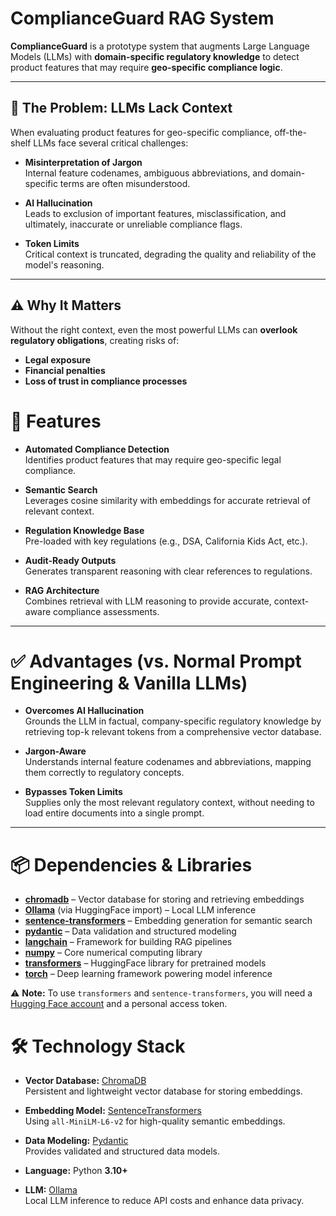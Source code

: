 # ComplianceGuard RAG System

**ComplianceGuard** is a prototype system that augments Large Language Models (LLMs) with **domain-specific regulatory knowledge** to detect product features that may require **geo-specific compliance logic**.

---

## 🚨 The Problem: LLMs Lack Context

When evaluating product features for geo-specific compliance, off-the-shelf LLMs face several critical challenges:

- **Misinterpretation of Jargon**  
  Internal feature codenames, ambiguous abbreviations, and domain-specific terms are often misunderstood.

- **AI Hallucination**  
  Leads to exclusion of important features, misclassification, and ultimately, inaccurate or unreliable compliance flags.

- **Token Limits**  
  Critical context is truncated, degrading the quality and reliability of the model's reasoning.

---

## ⚠️ Why It Matters

Without the right context, even the most powerful LLMs can **overlook regulatory obligations**, creating risks of:

- **Legal exposure**  
- **Financial penalties**  
- **Loss of trust in compliance processes**


# 🚀 Features

- **Automated Compliance Detection**  
  Identifies product features that may require geo-specific legal compliance.

- **Semantic Search**  
  Leverages cosine similarity with embeddings for accurate retrieval of relevant context.

- **Regulation Knowledge Base**  
  Pre-loaded with key regulations (e.g., DSA, California Kids Act, etc.).

- **Audit-Ready Outputs**  
  Generates transparent reasoning with clear references to regulations.

- **RAG Architecture**  
  Combines retrieval with LLM reasoning to provide accurate, context-aware compliance assessments.

---

# ✅ Advantages (vs. Normal Prompt Engineering & Vanilla LLMs)

- **Overcomes AI Hallucination**  
  Grounds the LLM in factual, company-specific regulatory knowledge by retrieving top-k relevant tokens from a comprehensive vector database.

- **Jargon-Aware**  
  Understands internal feature codenames and abbreviations, mapping them correctly to regulatory concepts.

- **Bypasses Token Limits**  
  Supplies only the most relevant regulatory context, without needing to load entire documents into a single prompt.

---

# 📦 Dependencies & Libraries

- **[chromadb](https://www.trychroma.com/)** – Vector database for storing and retrieving embeddings  
- **[Ollama](https://ollama.ai/)** (via HuggingFace import) – Local LLM inference  
- **[sentence-transformers](https://www.sbert.net/)** – Embedding generation for semantic search  
- **[pydantic](https://docs.pydantic.dev/)** – Data validation and structured modeling  
- **[langchain](https://www.langchain.com/)** – Framework for building RAG pipelines  
- **[numpy](https://numpy.org/)** – Core numerical computing library  
- **[transformers](https://huggingface.co/transformers/)** – HuggingFace library for pretrained models  
- **[torch](https://pytorch.org/)** – Deep learning framework powering model inference  

⚠️ **Note:** To use `transformers` and `sentence-transformers`, you will need a [Hugging Face account](https://huggingface.co/join) and a personal access token.

# 🛠️ Technology Stack

- **Vector Database:** [ChromaDB](https://www.trychroma.com/)  
  Persistent and lightweight vector database for storing embeddings.

- **Embedding Model:** [SentenceTransformers](https://www.sbert.net/)  
  Using `all-MiniLM-L6-v2` for high-quality semantic embeddings.

- **Data Modeling:** [Pydantic](https://docs.pydantic.dev/)  
  Provides validated and structured data models.

- **Language:** Python **3.10+**

- **LLM:** [Ollama](https://ollama.ai/)  
  Local LLM inference to reduce API costs and enhance data privacy.
